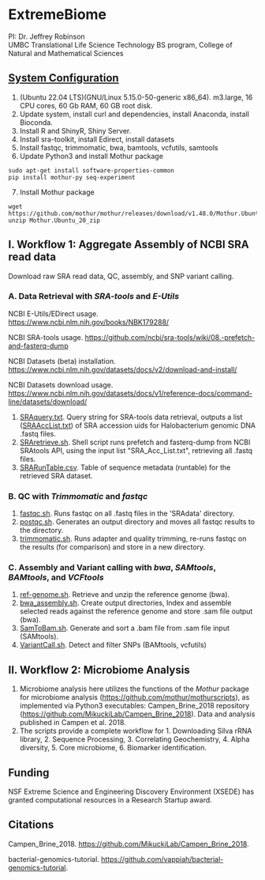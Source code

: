 # ExtremeBiome
PI: Dr. Jeffrey Robinson<br>
UMBC Translational Life Science Technology BS program, College of Natural and Mathematical Sciences


## [System Configuration](/SysConfig/ConfigureSystem.md)
1. (Ubuntu 22.04 LTS)(GNU/Linux 5.15.0-50-generic x86_64). m3.large, 16 CPU cores, 60 Gb RAM, 60 GB root disk.
2. Update system, install curl and dependencies, install Anaconda, install Bioconda. 
3. Install R and ShinyR, Shiny Server.
4. Install sra-toolkit, install Edirect, install datasets
5. Install fastqc, trimmomatic, bwa, bamtools, vcfutils, samtools
6. Update Python3 and install Mothur package
```
sudo apt-get install software-properties-common
pip install mothur-py seq-experiment
```
7. Install Mothur package
```
wget https://github.com/mothur/mothur/releases/download/v1.48.0/Mothur.Ubuntu_20.zip
unzip Mothur.Ubuntu_20_zip
```


## I. Workflow 1: Aggregate Assembly of NCBI SRA read data
Download raw SRA read data, QC, assembly, and SNP variant calling. 

### A. Data Retrieval with <em>SRA-tools</em> and <em>E-Utils</em> <br>

NCBI E-Utils/EDirect usage. https://www.ncbi.nlm.nih.gov/books/NBK179288/ 

NCBI SRA-tools usage. https://github.com/ncbi/sra-tools/wiki/08.-prefetch-and-fasterq-dump

NCBI Datasets (beta) installation. https://www.ncbi.nlm.nih.gov/datasets/docs/v2/download-and-install/

NCBI Datasets download usage. https://www.ncbi.nlm.nih.gov/datasets/docs/v1/reference-docs/command-line/datasets/download/

1. [SRAquery.txt](SRA_runtable/SRAquery.txt). Query string for SRA-tools data retrieval, outputs a list ([SRAAccList.txt](SRA_runtable/SRAccList.txt)) of SRA accession uids for Halobacterium genomic DNA .fastq files. <br>
2. [SRAretrieve.sh](SRA_runtable/SRAretrieve.sh). Shell script runs prefetch and fasterq-dump from NCBI SRAtools API, using the input list "SRA_Acc_List.txt", retrieving all .fastq files. <br>
3. [SRARunTable.csv](SRA_runtable/SraRunTable.csv). Table of sequence metadata (runtable) for the retrieved SRA dataset.<br>

### B. QC with <em>Trimmomatic</em> and <em>fastqc</em> <br>
1. [fastqc.sh](scripts/fastqc.sh). Runs fastqc on all .fastq files in the 'SRAdata' directory.
2. [postqc.sh](scripts/postqc.sh). Generates an output directory and moves all fastqc results to the directory.
3. [trimmomatic.sh](scripts/trimmomatic.sh). Runs adapter and quality trimming, re-runs fastqc on the results (for comparison) and store in a new directory.

### C. Assembly and Variant calling with <em>bwa</em>, <em>SAMtools</em>, <em>BAMtools</em>, and <em>VCFtools</em> 
1. [ref-genome.sh](scripts/ref-genome.sh). Retrieve and unzip the reference genome (bwa).
2. [bwa_assembly.sh](scripts/bwa_assembly.sh). Create output directories, Index and assemble selected reads against the reference genome and store .sam file output (bwa).
3. [SamToBam.sh](scripts/SamToBam.sh). Generate and sort a .bam file from .sam file input (SAMtools).
4. [VariantCall.sh](scripts/VariantCall.sh). Detect and filter SNPs (BAMtools, vcfutils)

## II. Workflow 2: Microbiome Analysis
1. Microbiome analysis here utilizes the functions of the <em>Mothur</em> package for microbiome analysis (https://github.com/mothur/mothurscripts), as implemented via Python3 executables: Campen_Brine_2018 repository (https://github.com/MikuckiLab/Campen_Brine_2018).  Data and analysis published in Campen et al. 2018. 
2. The scripts provide a complete workflow for 1. Downloading Silva rRNA library, 2. Sequence Processing, 3. Correlating Geochemistry, 4. Alpha diversity, 5. Core microbiome, 6. Biomarker identification. 

## Funding
NSF Extreme Science and Engineering Discovery Environment (XSEDE) has granted computational resources in a Research Startup award.

## Citations
Campen_Brine_2018. https://github.com/MikuckiLab/Campen_Brine_2018. 

bacterial-genomics-tutorial. https://github.com/vappiah/bacterial-genomics-tutorial. 

